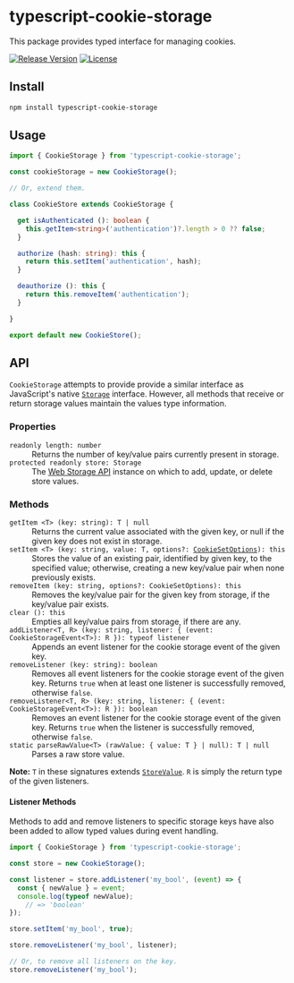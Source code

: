 # typescript-cookie-storage

This package provides typed interface for managing cookies.

[![Release Version](https://img.shields.io/npm/v/typescript-cookie-storage.svg)](https://www.npmjs.com/package/typescript-cookie-storage)
[![License](https://img.shields.io/badge/License-MIT-blue.svg)](https://opensource.org/licenses/MIT)

## Install

```bash
npm install typescript-cookie-storage
```

## Usage

```ts
import { CookieStorage } from 'typescript-cookie-storage';

const cookieStorage = new CookieStorage();

// Or, extend them.

class CookieStore extends CookieStorage {

  get isAuthenticated (): boolean {
    this.getItem<string>('authentication')?.length > 0 ?? false;
  }

  authorize (hash: string): this {
    return this.setItem('authentication', hash);
  }

  deauthorize (): this {
    return this.removeItem('authentication');
  }

}

export default new CookieStore();
```

## API

`CookieStorage` attempts to provide provide a similar interface as JavaScript's native [`Storage`](https://developer.mozilla.org/en-US/docs/Web/API/Storage) interface. However, all methods that receive or return storage values maintain the values type information.

### Properties

<dl>

  <dt><code>readonly length: number</code></dt>
  <dd>Returns the number of key/value pairs currently present in storage.</dd>

  <dt><code>protected readonly store: Storage</code></dt>
  <dd>The <a href="https://developer.mozilla.org/en-US/docs/Web/API/Web_Storage_API">Web Storage API</a> instance on which to add, update, or delete store values.</dd>

</dl>

### Methods

<dl>

  <dt><code>getItem &lt;T&gt; (key: string): T | null</code></dt>
  <dd>Returns the current value associated with the given key, or null if the given key does not exist in storage.</dd>

  <dt><code>setItem &lt;T&gt; (key: string, value: T, options?: <a href="//github.com/reactivestack/cookies/blob/v4.0.4/packages/universal-cookie/src/types.ts#L7">CookieSetOptions</a>): this</code></dt>
  <dd>Stores the value of an existing pair, identified by given key, to the specified value; otherwise, creating a new key/value pair when none previously exists.</dd>

  <dt><code>removeItem (key: string, options?: CookieSetOptions): this</code></dt>
  <dd>Removes the key/value pair for the given key from storage, if the key/value pair exists.</dd>

  <dt><code>clear (): this</code></dt>
  <dd>Empties all key/value pairs from storage, if there are any.</dd>

  <dt><code>addListener&lt;T, R&gt; (key: string, listener: { (event: CookieStorageEvent&lt;T&gt;): R }): typeof listener</code></dt>
  <dd>Appends an event listener for the cookie storage event of the given key.</dd>

  <dt><code>removeListener (key: string): boolean</code></dt>
  <dd>Removes all event listeners for the cookie storage event of the given key. Returns <code>true</code> when at least one listener is successfully removed, otherwise <code>false</code>.</dd>

  <dt><code>removeListener&lt;T, R&gt; (key: string, listener: { (event: CookieStorageEvent&lt;T&gt;): R }): boolean</code></dt>
  <dd>Removes an event listener for the cookie storage event of the given key. Returns <code>true</code> when the listener is successfully removed, otherwise <code>false</code>.</dd>

  <dt><code>static parseRawValue&lt;T&gt; (rawValue: { value: T } | null): T | null</code></dt>
  <dd>Parses a raw store value.</dd>

</dl>

**Note:** `T` in these signatures extends [`StoreValue`](//github.com/roydukkey/typescript-storage/tree/master/packages/typescript-web-storage/src/TypedStorage.ts#L42). `R` is simply the return type of the given listeners.

#### Listener Methods

Methods to add and remove listeners to specific storage keys have also been added to allow typed values during event handling.

```ts
import { CookieStorage } from 'typescript-cookie-storage';

const store = new CookieStorage();

const listener = store.addListener('my_bool', (event) => {
  const { newValue } = event;
  console.log(typeof newValue);
    // => 'boolean'
});

store.setItem('my_bool', true);

store.removeListener('my_bool', listener);

// Or, to remove all listeners on the key.
store.removeListener('my_bool');
```

